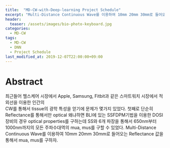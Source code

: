 ```yaml
---
title:  "MD-CW-with-Deep-learning Project Schedule"
excerpt: "Multi-Distance Continuous Wave를 이용하여 10mm 20mm 30mm로 들어오는 Reflectance 값을 통해서 mua, mus를 구하자."
header:
  teaser: /assets/images/bio-photo-keyboard.jpg
categories:
  - MD-CW
tags:
  - MD-CW
  - DNN
  - Project Schedule
last_modified_at: 2019-12-07T22:00:00+09:00
---
```

# Abstract
최근들어 헬스케어 시장에서 Apple, Samsung,  Fitbit과 같은 스마트워치 시장에서 적외선을 이용한 인간의  
CW를 통해서 tissue의 광학 특성을 얻기에 문제가 몇가지 있었다.
첫째로 단순히 Reflectance를 통해서만 optical
왜냐하면 BLI에 있는 SSFDPM기법을 이용한 DOSI 장비의 경우 optical properties를 구하는데 SS와 6개 파장을 통해서 650nm부터 1000nm까지의 모든 주파수대역의 mua, mus를 구할 수 있었다.
Multi-Distance Continuous Wave를 이용하여 10mm 20mm 30mm로 들어오는 Reflectance 값을 통해서 mua, mus를 구하자.
<!--stackedit_data:
eyJoaXN0b3J5IjpbLTI4MTU4NDEzMSwxMTk1Nzg2OTczXX0=
-->